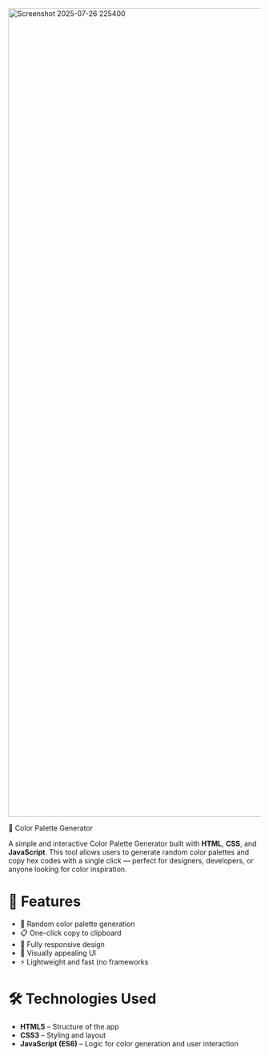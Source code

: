 <img width="2717" height="1612" alt="Screenshot 2025-07-26 225400" src="https://github.com/user-attachments/assets/76ae7c89-901f-4281-83e4-ad848e33db15" />

 
 🎨 Color Palette Generator

A simple and interactive Color Palette Generator built with **HTML**, **CSS**, and **JavaScript**. This tool allows users to generate random color palettes and copy hex codes with a single click — perfect for designers, developers, or anyone looking for color inspiration.

# 🚀 Features

- 🎲 Random color palette generation
- 📋 One-click copy to clipboard
- 📱 Fully responsive design
- 🎨 Visually appealing UI
- ⚡ Lightweight and fast (no frameworks

# 🛠️ Technologies Used

- **HTML5** – Structure of the app  
- **CSS3** – Styling and layout  
- **JavaScript (ES6)** – Logic for color generation and user interaction




